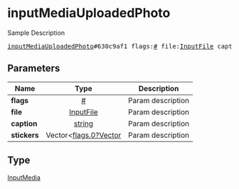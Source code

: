 # inputMediaUploadedPhoto

Sample Description

<pre>
<a href="../constructor/inputMediaUploadedPhoto.md">inputMediaUploadedPhoto</a>#630c9af1 flags:<a href="../type/#.md">#</a> file:<a href="../type/InputFile.md">InputFile</a> caption:<a href="../type/string.md">string</a> stickers:Vector&lt;<a href="../type/flags.0?Vector.md">flags.0?Vector</a>&gt; = <a href="../type/InputMedia.md">InputMedia</a>;
</pre>

## Parameters

| Name | Type | Description |
|------|:----:|-------------|
| **flags** | [#](../type/#.md) | Param description |
| **file** | [InputFile](../type/InputFile.md) | Param description |
| **caption** | [string](../type/string.md) | Param description |
| **stickers** | Vector<[flags.0?Vector](../type/flags.0?Vector.md) | Param description |

## Type

[InputMedia](../type/InputMedia.md)
